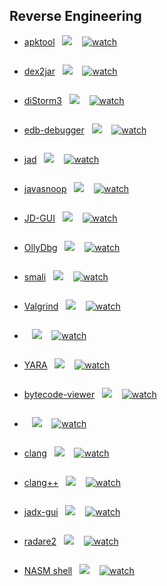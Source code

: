 ## Reverse Engineering


* [apktool](google.com)&nbsp;&nbsp;&nbsp;[![](https://raw.githubusercontent.com/hhhrrrttt222111/Ethical-Hacking-Tools/master/0/github.png?token=AKLVDP6I6CIJHEVIZR5WZH26VQW2S)](GIT)&nbsp;&nbsp;&nbsp; [![watch](https://raw.githubusercontent.com/hhhrrrttt222111/Ethical-Hacking-Tools/master/0/yt.png?token=AKLVDP6T4FQVCZ55NNCO72C6VQWHE)](YT)
``` 

```
* [dex2jar](google.com)&nbsp;&nbsp;&nbsp;[![](https://raw.githubusercontent.com/hhhrrrttt222111/Ethical-Hacking-Tools/master/0/github.png?token=AKLVDP6I6CIJHEVIZR5WZH26VQW2S)](GIT)&nbsp;&nbsp;&nbsp; [![watch](https://raw.githubusercontent.com/hhhrrrttt222111/Ethical-Hacking-Tools/master/0/yt.png?token=AKLVDP6T4FQVCZ55NNCO72C6VQWHE)](YT)
``` 

```
* [diStorm3](google.com)&nbsp;&nbsp;&nbsp;[![](https://raw.githubusercontent.com/hhhrrrttt222111/Ethical-Hacking-Tools/master/0/github.png?token=AKLVDP6I6CIJHEVIZR5WZH26VQW2S)](GIT)&nbsp;&nbsp;&nbsp; [![watch](https://raw.githubusercontent.com/hhhrrrttt222111/Ethical-Hacking-Tools/master/0/yt.png?token=AKLVDP6T4FQVCZ55NNCO72C6VQWHE)](YT)
``` 

```
* [edb-debugger](google.com)&nbsp;&nbsp;&nbsp;[![](https://raw.githubusercontent.com/hhhrrrttt222111/Ethical-Hacking-Tools/master/0/github.png?token=AKLVDP6I6CIJHEVIZR5WZH26VQW2S)](GIT)&nbsp;&nbsp;&nbsp; [![watch](https://raw.githubusercontent.com/hhhrrrttt222111/Ethical-Hacking-Tools/master/0/yt.png?token=AKLVDP6T4FQVCZ55NNCO72C6VQWHE)](YT)
``` 

```
* [jad](google.com)&nbsp;&nbsp;&nbsp;[![](https://raw.githubusercontent.com/hhhrrrttt222111/Ethical-Hacking-Tools/master/0/github.png?token=AKLVDP6I6CIJHEVIZR5WZH26VQW2S)](GIT)&nbsp;&nbsp;&nbsp; [![watch](https://raw.githubusercontent.com/hhhrrrttt222111/Ethical-Hacking-Tools/master/0/yt.png?token=AKLVDP6T4FQVCZ55NNCO72C6VQWHE)](YT)
``` 

```
* [javasnoop](google.com)&nbsp;&nbsp;&nbsp;[![](https://raw.githubusercontent.com/hhhrrrttt222111/Ethical-Hacking-Tools/master/0/github.png?token=AKLVDP6I6CIJHEVIZR5WZH26VQW2S)](GIT)&nbsp;&nbsp;&nbsp; [![watch](https://raw.githubusercontent.com/hhhrrrttt222111/Ethical-Hacking-Tools/master/0/yt.png?token=AKLVDP6T4FQVCZ55NNCO72C6VQWHE)](YT)
``` 

```
* [JD-GUI](google.com)&nbsp;&nbsp;&nbsp;[![](https://raw.githubusercontent.com/hhhrrrttt222111/Ethical-Hacking-Tools/master/0/github.png?token=AKLVDP6I6CIJHEVIZR5WZH26VQW2S)](GIT)&nbsp;&nbsp;&nbsp; [![watch](https://raw.githubusercontent.com/hhhrrrttt222111/Ethical-Hacking-Tools/master/0/yt.png?token=AKLVDP6T4FQVCZ55NNCO72C6VQWHE)](YT)
``` 

```
* [OllyDbg](google.com)&nbsp;&nbsp;&nbsp;[![](https://raw.githubusercontent.com/hhhrrrttt222111/Ethical-Hacking-Tools/master/0/github.png?token=AKLVDP6I6CIJHEVIZR5WZH26VQW2S)](GIT)&nbsp;&nbsp;&nbsp; [![watch](https://raw.githubusercontent.com/hhhrrrttt222111/Ethical-Hacking-Tools/master/0/yt.png?token=AKLVDP6T4FQVCZ55NNCO72C6VQWHE)](YT)
``` 

```
* [smali](google.com)&nbsp;&nbsp;&nbsp;[![](https://raw.githubusercontent.com/hhhrrrttt222111/Ethical-Hacking-Tools/master/0/github.png?token=AKLVDP6I6CIJHEVIZR5WZH26VQW2S)](GIT)&nbsp;&nbsp;&nbsp; [![watch](https://raw.githubusercontent.com/hhhrrrttt222111/Ethical-Hacking-Tools/master/0/yt.png?token=AKLVDP6T4FQVCZ55NNCO72C6VQWHE)](YT)
``` 

```
* [Valgrind](google.com)&nbsp;&nbsp;&nbsp;[![](https://raw.githubusercontent.com/hhhrrrttt222111/Ethical-Hacking-Tools/master/0/github.png?token=AKLVDP6I6CIJHEVIZR5WZH26VQW2S)](GIT)&nbsp;&nbsp;&nbsp; [![watch](https://raw.githubusercontent.com/hhhrrrttt222111/Ethical-Hacking-Tools/master/0/yt.png?token=AKLVDP6T4FQVCZ55NNCO72C6VQWHE)](YT)
``` 

```
* [](google.com)&nbsp;&nbsp;&nbsp;[![](https://raw.githubusercontent.com/hhhrrrttt222111/Ethical-Hacking-Tools/master/0/github.png?token=AKLVDP6I6CIJHEVIZR5WZH26VQW2S)](GIT)&nbsp;&nbsp;&nbsp; [![watch](https://raw.githubusercontent.com/hhhrrrttt222111/Ethical-Hacking-Tools/master/0/yt.png?token=AKLVDP6T4FQVCZ55NNCO72C6VQWHE)](YT)
``` 

```
* [YARA](google.com)&nbsp;&nbsp;&nbsp;[![](https://raw.githubusercontent.com/hhhrrrttt222111/Ethical-Hacking-Tools/master/0/github.png?token=AKLVDP6I6CIJHEVIZR5WZH26VQW2S)](GIT)&nbsp;&nbsp;&nbsp; [![watch](https://raw.githubusercontent.com/hhhrrrttt222111/Ethical-Hacking-Tools/master/0/yt.png?token=AKLVDP6T4FQVCZ55NNCO72C6VQWHE)](YT)
``` 

```
* [bytecode-viewer](google.com)&nbsp;&nbsp;&nbsp;[![](https://raw.githubusercontent.com/hhhrrrttt222111/Ethical-Hacking-Tools/master/0/github.png?token=AKLVDP6I6CIJHEVIZR5WZH26VQW2S)](GIT)&nbsp;&nbsp;&nbsp; [![watch](https://raw.githubusercontent.com/hhhrrrttt222111/Ethical-Hacking-Tools/master/0/yt.png?token=AKLVDP6T4FQVCZ55NNCO72C6VQWHE)](YT)
``` 

```
* [](google.com)&nbsp;&nbsp;&nbsp;[![](https://raw.githubusercontent.com/hhhrrrttt222111/Ethical-Hacking-Tools/master/0/github.png?token=AKLVDP6I6CIJHEVIZR5WZH26VQW2S)](GIT)&nbsp;&nbsp;&nbsp; [![watch](https://raw.githubusercontent.com/hhhrrrttt222111/Ethical-Hacking-Tools/master/0/yt.png?token=AKLVDP6T4FQVCZ55NNCO72C6VQWHE)](YT)
``` 

```
* [clang](google.com)&nbsp;&nbsp;&nbsp;[![](https://raw.githubusercontent.com/hhhrrrttt222111/Ethical-Hacking-Tools/master/0/github.png?token=AKLVDP6I6CIJHEVIZR5WZH26VQW2S)](GIT)&nbsp;&nbsp;&nbsp; [![watch](https://raw.githubusercontent.com/hhhrrrttt222111/Ethical-Hacking-Tools/master/0/yt.png?token=AKLVDP6T4FQVCZ55NNCO72C6VQWHE)](YT)
``` 

```
* [clang++](google.com)&nbsp;&nbsp;&nbsp;[![](https://raw.githubusercontent.com/hhhrrrttt222111/Ethical-Hacking-Tools/master/0/github.png?token=AKLVDP6I6CIJHEVIZR5WZH26VQW2S)](GIT)&nbsp;&nbsp;&nbsp; [![watch](https://raw.githubusercontent.com/hhhrrrttt222111/Ethical-Hacking-Tools/master/0/yt.png?token=AKLVDP6T4FQVCZ55NNCO72C6VQWHE)](YT)
``` 

```
* [jadx-gui](google.com)&nbsp;&nbsp;&nbsp;[![](https://raw.githubusercontent.com/hhhrrrttt222111/Ethical-Hacking-Tools/master/0/github.png?token=AKLVDP6I6CIJHEVIZR5WZH26VQW2S)](GIT)&nbsp;&nbsp;&nbsp; [![watch](https://raw.githubusercontent.com/hhhrrrttt222111/Ethical-Hacking-Tools/master/0/yt.png?token=AKLVDP6T4FQVCZ55NNCO72C6VQWHE)](YT)
``` 

```
* [radare2](google.com)&nbsp;&nbsp;&nbsp;[![](https://raw.githubusercontent.com/hhhrrrttt222111/Ethical-Hacking-Tools/master/0/github.png?token=AKLVDP6I6CIJHEVIZR5WZH26VQW2S)](GIT)&nbsp;&nbsp;&nbsp; [![watch](https://raw.githubusercontent.com/hhhrrrttt222111/Ethical-Hacking-Tools/master/0/yt.png?token=AKLVDP6T4FQVCZ55NNCO72C6VQWHE)](YT)
``` 

```
* [NASM shell](google.com)&nbsp;&nbsp;&nbsp;[![](https://raw.githubusercontent.com/hhhrrrttt222111/Ethical-Hacking-Tools/master/0/github.png?token=AKLVDP6I6CIJHEVIZR5WZH26VQW2S)](GIT)&nbsp;&nbsp;&nbsp; [![watch](https://raw.githubusercontent.com/hhhrrrttt222111/Ethical-Hacking-Tools/master/0/yt.png?token=AKLVDP6T4FQVCZ55NNCO72C6VQWHE)](YT)
``` 

```
